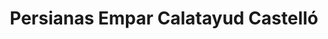 ---
title: "Persianas Empar Calatayud Castelló"
url: /alzira/persianas-empar-calatayud-castello/
shop: Jalousien
---